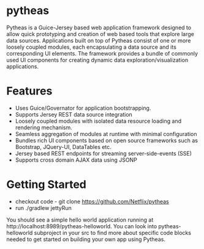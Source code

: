 pytheas
=======

Pytheas is a Guice-Jersey based web application framework designed to allow quick prototyping and creation of web based tools that explore large data sources. Applications built on top of Pytheas consist of one or more loosely coupled modules, each encapsulating a data source and its corresponding UI elements. The framework provides a bundle of commonly used UI components for creating dynamic data exploration/visualization applications.

# Features
* Uses Guice/Governator for application bootstrapping.
* Supports Jersey REST data source integration
* Loosely coupled modules with isolated data resource loading and rendering mechanism.
* Seamless aggregation of modules at runtime with minimal configuration
* Bundles rich UI components based on open source frameworks such as Bootstrap, JQuery-UI, DataTables etc.
* Jersey based REST endpoints for streaming server-side-events (SSE)
* Supports cross domain AJAX data using JSONP

# Getting Started
* checkout code - git clone https://github.com/Netflix/pytheas 
* run ./gradlew jettyRun

You should see a simple hello world application running at http://localhost:8989/pytheas-helloworld.
You can look into pytheas-helloworld subproject in your src to find more about specific code blocks needed to get started on building your own app using Pytheas.
